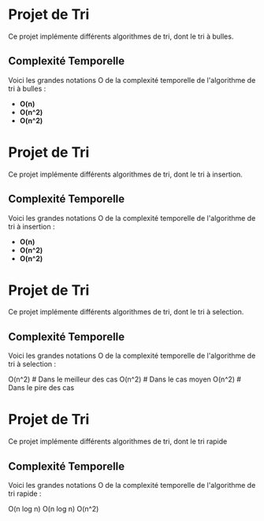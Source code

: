 # Projet de Tri

Ce projet implémente différents algorithmes de tri, dont le tri à bulles.

## Complexité Temporelle

Voici les grandes notations O de la complexité temporelle de l'algorithme de tri à bulles :

- **O(n)**
- **O(n^2)**
- **O(n^2)** 


# Projet de Tri

Ce projet implémente différents algorithmes de tri, dont le tri à insertion.

## Complexité Temporelle

Voici les grandes notations O de la complexité temporelle de l'algorithme de tri à insertion :

- **O(n)**
- **O(n^2)**
- **O(n^2)**

# Projet de Tri

Ce projet implémente différents algorithmes de tri, dont le tri à selection.

## Complexité Temporelle

Voici les grandes notations O de la complexité temporelle de l'algorithme de tri à selection :

O(n^2) # Dans le meilleur des cas
O(n^2) # Dans le cas moyen
O(n^2) # Dans le pire des cas

# Projet de Tri

Ce projet implémente différents algorithmes de tri, dont le tri rapide

## Complexité Temporelle

Voici les grandes notations O de la complexité temporelle de l'algorithme de tri rapide :

O(n log n)
O(n log n)
O(n^2)
